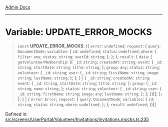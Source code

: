 [Admin Docs](/)

***

# Variable: UPDATE\_ERROR\_MOCKS

> `const` **UPDATE\_ERROR\_MOCKS**: (\{ `error`: `undefined`; `request`: \{ `query`: `DocumentNode`; `variables`: \{ `id`: `undefined`; `status`: `undefined`; `where`: \{ `filter`: `any`; `status`: `string`; `userId`: `string`; \}; \}; \}; `result`: \{ `data`: \{ `getVolunteerMembership`: (\{ `_id`: `string`; `createdAt`: `string`; `event`: \{ `_id`: `string`; `startDate`: `string`; `title`: `string`; \}; `group`: `any`; `status`: `string`; `volunteer`: \{ `_id`: `string`; `user`: \{ `_id`: `string`; `firstName`: `string`; `image`: `string`; `lastName`: `string`; \}; \}; \} \| \{ `_id`: `string`; `createdAt`: `string`; `event`: \{ `_id`: `string`; `startDate`: `string`; `title`: `string`; \}; `group`: \{ `_id`: `string`; `name`: `string`; \}; `status`: `string`; `volunteer`: \{ `_id`: `string`; `user`: \{ `_id`: `string`; `firstName`: `string`; `image`: `any`; `lastName`: `string`; \}; \}; \})[]; \}; \}; \} \| \{ `error`: `Error`; `request`: \{ `query`: `DocumentNode`; `variables`: \{ `id`: `string`; `status`: `string`; `where`: `undefined`; \}; \}; `result`: `undefined`; \})[]

Defined in: [src/screens/UserPortal/Volunteer/Invitations/Invitations.mocks.ts:235](https://github.com/gautam-divyanshu/talawa-admin/blob/d5fea688542032271211cd43ee86c7db0866bcc0/src/screens/UserPortal/Volunteer/Invitations/Invitations.mocks.ts#L235)

